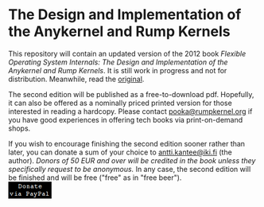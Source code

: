 The Design and Implementation of the Anykernel and Rump Kernels
===============================================================

This repository will contain an updated version of the 2012 book _Flexible
Operating System Internals: The Design and Implementation of the Anykernel
and Rump Kernels_.  It is still work in progress and not for distribution.
Meanwhile, read the [original](http://lib.tkk.fi/Diss/2012/isbn9789526049175/isbn9789526049175.pdf).

The second edition will be published as a free-to-download pdf.
Hopefully, it can also be offered as a nominally priced printed
version for those interested in reading a hardcopy.  Please contact
pooka@rumpkernel.org if you have good experiences in offering tech books
via print-on-demand shops.

If you wish to encourage finishing the second edition sooner rather
than later, you can donate a sum of your choice to antti.kantee@iki.fi
(the author).  _Donors of 50 EUR and over will be credited in the book
unless they specifically request to be anonymous._  In any case, the
second edition will be finished and will be free ("free" as in "free beer").
<br>
[![donate](donate.png)](https://www.paypal.com/cgi-bin/webscr?cmd=_donations&business=X3ZJN3WJCTD78&lc=FI&item_number=rumpkernel_bluebookv2&currency_code=EUR)
